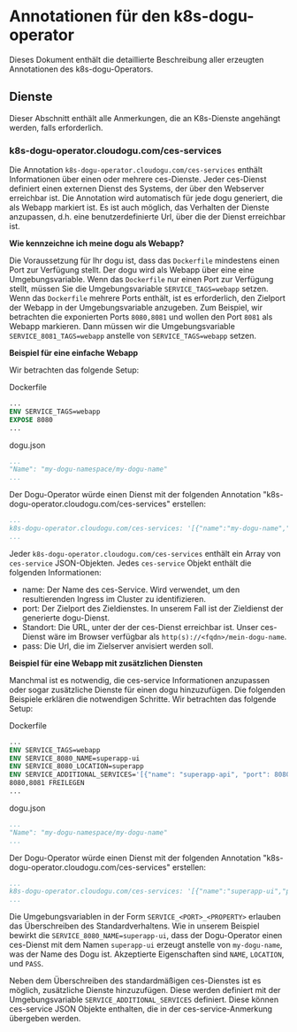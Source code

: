 # Annotationen für den k8s-dogu-operator

Dieses Dokument enthält die detaillierte Beschreibung aller erzeugten Annotationen des k8s-dogu-Operators.

## Dienste

Dieser Abschnitt enthält alle Anmerkungen, die an K8s-Dienste angehängt werden, falls erforderlich.

### k8s-dogu-operator.cloudogu.com/ces-services

Die Annotation `k8s-dogu-operator.cloudogu.com/ces-services` enthält Informationen über einen oder mehrere ces-Dienste.
Jeder ces-Dienst definiert einen externen Dienst des Systems, der über den Webserver erreichbar ist. Die Annotation wird automatisch
für jede dogu generiert, die als Webapp markiert ist. Es ist auch möglich, das Verhalten der Dienste anzupassen, d.h. eine
benutzerdefinierte Url, über die der Dienst erreichbar ist.

**Wie kennzeichne ich meine dogu als Webapp?**

Die Voraussetzung für Ihr dogu ist, dass das `Dockerfile` mindestens einen Port zur Verfügung stellt. Der dogu wird als Webapp über eine
eine Umgebungsvariable. Wenn das `Dockerfile` nur einen Port zur Verfügung stellt, müssen Sie die Umgebungsvariable
`SERVICE_TAGS=webapp` setzen. Wenn das `Dockerfile` mehrere Ports enthält, ist es erforderlich, den Zielport der Webapp
in der Umgebungsvariable anzugeben. Zum Beispiel, wir betrachten die exponierten Ports `8080,8081` und wollen den Port `8081` als
Webapp markieren. Dann müssen wir die Umgebungsvariable `SERVICE_8081_TAGS=webapp` anstelle von `SERVICE_TAGS=webapp` setzen.

**Beispiel für eine einfache Webapp**

Wir betrachten das folgende Setup:

Dockerfile
```Dockerfile
...
ENV SERVICE_TAGS=webapp
EXPOSE 8080
...
```

dogu.json
```yaml
...
"Name": "my-dogu-namespace/my-dogu-name"
...
```

Der Dogu-Operator würde einen Dienst mit der folgenden Annotation "k8s-dogu-operator.cloudogu.com/ces-services" erstellen:

```yaml
...
k8s-dogu-operator.cloudogu.com/ces-services: '[{"name":"my-dogu-name","port":8080,"location":"/my-dogu-name","pass":"/my-dogu-name"}]'
...
```

Jeder `k8s-dogu-operator.cloudogu.com/ces-services` enthält ein Array von `ces-service` JSON-Objekten. Jedes `ces-service`
Objekt enthält die folgenden Informationen:
* name: Der Name des ces-Service. Wird verwendet, um den resultierenden Ingress im Cluster zu identifizieren.
* port: Der Zielport des Zieldienstes. In unserem Fall ist der Zieldienst der generierte dogu-Dienst.
* Standort: Die URL, unter der der ces-Dienst erreichbar ist. Unser ces-Dienst wäre im Browser verfügbar als
  `http(s)://<fqdn>/mein-dogu-name`.
* pass: Die Url, die im Zielserver anvisiert werden soll.

**Beispiel für eine Webapp mit zusätzlichen Diensten**

Manchmal ist es notwendig, die ces-service Informationen anzupassen oder sogar zusätzliche Dienste für einen dogu hinzuzufügen. Die
folgenden Beispiele erklären die notwendigen Schritte. Wir betrachten das folgende Setup:

Dockerfile
```Dockerfile
...
ENV SERVICE_TAGS=webapp
ENV SERVICE_8080_NAME=superapp-ui
ENV SERVICE_8080_LOCATION=superapp
ENV SERVICE_ADDITIONAL_SERVICES='[{"name": "superapp-api", "port": 8080, "location": "api", "pass": "my-dogu-name/api/v2"}]'
8080,8081 FREILEGEN
...
```

dogu.json
```yaml
...
"Name": "my-dogu-namespace/my-dogu-name"
...
```

Der Dogu-Operator würde einen Dienst mit der folgenden Annotation "k8s-dogu-operator.cloudogu.com/ces-services" erstellen:

```yaml
...
k8s-dogu-operator.cloudogu.com/ces-services: '[{"name":"superapp-ui","port":8080,"location":"/superapp","pass":"/my-dogu-name"},{"name":"superapp-api","port":8080,"location":"/api","pass":"/my-dogu-name/api/v2"}]'
...
```

Die Umgebungsvariablen in der Form `SERVICE_<PORT>_<PROPERTY>` erlauben das Überschreiben des Standardverhaltens. Wie in unserem
Beispiel bewirkt die `SERVICE_8080_NAME=superapp-ui`, dass der Dogu-Operator einen ces-Dienst mit dem Namen `superapp-ui` erzeugt
anstelle von `my-dogu-name`, was der Name des Dogu ist. Akzeptierte Eigenschaften sind `NAME`, `LOCATION`, und `PASS`.

Neben dem Überschreiben des standardmäßigen ces-Dienstes ist es möglich, zusätzliche Dienste hinzuzufügen. Diese werden definiert mit der
Umgebungsvariable `SERVICE_ADDITIONAL_SERVICES` definiert. Diese können ces-service JSON Objekte enthalten, die in der
ces-service-Anmerkung übergeben werden.